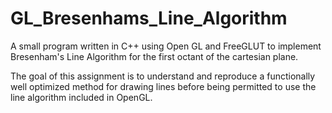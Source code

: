 # GL_Bresenhams_Line_Algorithm

A small program written in C++ using Open GL and FreeGLUT to implement Bresenham's Line Algorithm for the first octant of the cartesian plane.

The goal of this assignment is to understand and reproduce a functionally well optimized method for drawing lines before being permitted to use the line algorithm included in OpenGL.
